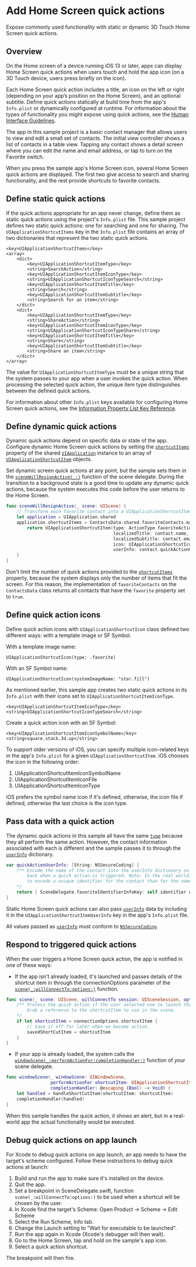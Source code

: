 # Add Home Screen quick actions

Expose commonly used functionality with static or dynamic 3D Touch Home Screen quick actions.

## Overview

On the Home screen of a device running iOS 13 or later, apps can display Home Screen quick actions when users touch and hold the app icon (on a 3D Touch device, users press briefly on the icon).

Each Home Screen quick action includes a title, an icon on the left or right (depending on your app’s position on the Home Screen), and an optional subtitle. Define quick actions statically at build time from the app's `Info.plist` or dynamically configured at runtime. For information about the types of functionality you might expose using quick actions, see the [Human Interface Guidelines](https://developer.apple.com/design/human-interface-guidelines/ios/extensions/home-screen-actions/). 

The app in this sample project is a basic contact manager that allows users to view and edit a small set of contacts. The initial view controller shows a list of contacts in a table view. Tapping any contact shows a detail screen where you can edit the name and email address, or tap to turn on the Favorite switch.

When you press the sample app's Home Screen icon, several Home Screen quick actions are displayed. The first two give access to search and sharing functionality, and the rest provide shortcuts to favorite contacts.

## Define static quick actions

If the quick actions appropriate for an app never change, define them as static quick actions using the project's `Info.plist` file. This sample project defines two static quick actions: one for searching and one for sharing. The `UIApplicationShortcutItems` key in the `Info.plist` file contains an array of two dictionaries that represent the two static quick actions.

````
<key>UIApplicationShortcutItems</key>
<array>
    <dict>
        <key>UIApplicationShortcutItemType</key>
        <string>SearchAction</string>
        <key>UIApplicationShortcutItemIconType</key>
        <string>UIApplicationShortcutIconTypeSearch</string>
        <key>UIApplicationShortcutItemTitle</key>
        <string>Search</string>
        <key>UIApplicationShortcutItemSubtitle</key>
        <string>Search for an item</string>
    </dict>
    <dict>
        <key>UIApplicationShortcutItemType</key>
        <string>ShareAction</string>
        <key>UIApplicationShortcutItemIconType</key>
        <string>UIApplicationShortcutIconTypeShare</string>
        <key>UIApplicationShortcutItemTitle</key>
        <string>Share</string>
        <key>UIApplicationShortcutItemSubtitle</key>
        <string>Share an item</string>
    </dict>
</array>
````

The value for `UIApplicationShortcutItemType` must be a unique string that the system passes to your app when a user invokes the quick action. When processing the selected quick action, the unique item type distinguishes between the defined quick actions.

For information about other `Info.plist` keys available for configuring Home Screen quick actions, see the [Information Property List Key Reference](https://developer.apple.com/library/archive/documentation/General/Reference/InfoPlistKeyReference/Articles/iPhoneOSKeys.html#//apple_ref/doc/uid/TP40009252-SW36).

## Define dynamic quick actions

Dynamic quick actions depend on specific data or state of the app. Configure dynamic Home Screen quick actions by setting the [`shortcutItems`](https://developer.apple.com/documentation/uikit/uiapplication/shortcutitems) property of the shared [`UIApplication`](https://developer.apple.com/documentation/uikit/uiapplication) instance to an array of [`UIApplicationShortcutItem`](https://developer.apple.com/documentation/uikit/uiapplicationshortcutitem) objects.

Set dynamic screen quick actions at any point, but the sample sets them in the [`sceneWillResignActive(_:)`](https://developer.apple.com/documentation/uikit/uiscenedelegate/sceneWillResignActive(_:)) function of the scene delegate. During the transition to a background state is a good time to update any dynamic quick actions, because the system executes this code before the user returns to the Home Screen.

``` swift
func sceneWillResignActive(_ scene: UIScene) {
    // Transform each favorite contact into a UIApplicationShortcutItem.
    let application = UIApplication.shared
    application.shortcutItems = ContactsData.shared.favoriteContacts.map { contact -> UIApplicationShortcutItem in
        return UIApplicationShortcutItem(type: ActionType.favoriteAction.rawValue,
                                         localizedTitle: contact.name,
                                         localizedSubtitle: contact.email,
                                         icon: UIApplicationShortcutIcon(systemImageName: "star.fill"),
                                         userInfo: contact.quickActionUserInfo)
    }
}
```

Don't limit the number of quick actions provided to the [`shortcutItems`](https://developer.apple.com/documentation/uikit/uiapplication/shortcutitems) property, because the system displays only the number of items that fit the screen. For this reason, the implementation of `favoriteContacts` on the `ContactsData` class returns all contacts that have the `favorite` property set to `true`.

## Define quick action icons

Define quick action icons with `UIApplicationShortcutIcon` class defined two different ways: with a template image or SF Symbol.

With a template image name:
````
UIApplicationShortcutIcon(type: .favorite)
````
With an SF Symbol name:
````
UIApplicationShortcutIcon(systemImageName: "star.fill")
````
As mentioned earlier, this sample app creates two static quick actions in its `Info.plist` with their icons set to `UIApplicationShortcutItemIconType`.
````
<key>UIApplicationShortcutItemIconType</key>
<string>UIApplicationShortcutIconTypeSearch</string>
````
Create a quick action icon with an SF Symbol:
````
<key>UIApplicationShortcutItemIconSymbolName</key>
<string>square.stack.3d.up</string>
````

To support older versions of iOS, you can specify multiple icon-related keys in the app's `Info.plist` for a given `UIApplicationShortcutItem`. iOS chooses the icon in the following order:

1. UIApplicationShortcutItemIconSymbolName
2. UIApplicationShortcutItemIconFile
3. UIApplicationShortcutItemIconType

iOS prefers the symbol name icon if it's defined, otherwise, the icon file if defined, otherwise the last choice is the icon type.

## Pass data with a quick action

The dynamic quick actions in this sample all have the same [`type`](https://developer.apple.com/documentation/uikit/uiapplicationshortcutitem/type) because they all perform the same action. However, the contact information associated with each is different and the sample passes it to through the [`userInfo`](https://developer.apple.com/documentation/uikit/uiapplicationshortcutitem/userinfo) dictionary.

``` swift
var quickActionUserInfo: [String: NSSecureCoding] {
    /** Encode the name of the contact into the userInfo dictionary so it can be passed
        back when a quick action is triggered. Note: In the real world, it's more appropriate
        to encode a unique identifier for the contact than for the name.
    */
    return [ SceneDelegate.favoriteIdentifierInfoKey: self.identifier as NSSecureCoding ]
}
```

Static Home Screen quick actions can also pass [`userInfo`](https://developer.apple.com/documentation/uikit/uiapplicationshortcutitem/userinfo) data by including it in the `UIApplicationShortcutItemUserInfo` key in the app's `Info.plist` file. 

All values passed as [`userInfo`](https://developer.apple.com/documentation/uikit/uiapplicationshortcutitem/userinfo) must conform to [`NSSecureCoding`](https://developer.apple.com/documentation/foundation/nssecurecoding). 

## Respond to triggered quick actions

When the user triggers a Home Screen quick action, the app is notified in one of these ways:

* If the app isn't already loaded, it's launched and passes details of the shortcut item in through the connectionOptions parameter of the [`scene(_:willConnectTo:options:)`](https://developer.apple.com/documentation/uikit/uiscenedelegate/scene(_:willConnectTo:options:)) function.

``` swift
func scene(_ scene: UIScene, willConnectTo session: UISceneSession, options connectionOptions: UIScene.ConnectionOptions) {
    /** Process the quick action if the user selected one to launch the app.
        Grab a reference to the shortcutItem to use in the scene.
    */
    if let shortcutItem = connectionOptions.shortcutItem {
        // Save it off for later when we become active.
        savedShortCutItem = shortcutItem
    }
}
```

* If your app is already loaded, the system calls the [`windowScene(_:performActionFor:completionHandler:)`](https://developer.apple.com/documentation/uikit/uiwindowscenedelegate/windowScene(_:performActionFor:completionHandler:)) function of your scene delegate.

``` swift
func windowScene(_ windowScene: UIWindowScene,
                 performActionFor shortcutItem: UIApplicationShortcutItem,
                 completionHandler: @escaping (Bool) -> Void) {
    let handled = handleShortCutItem(shortcutItem: shortcutItem)
    completionHandler(handled)
}
```

When this sample handles the quick action, it shows an alert, but in a real-world app the actual functionality would be executed.

## Debug quick actions on app launch

For Xcode to debug quick actions on app launch, an app needs to have the target's scheme configured. Follow these instructions to debug quick actions at launch:

1. Build and run the app to make sure it's installed on the device.
2. Quit the app.
3. Set a breakpoint in SceneDelegate.swift, function `scene(_:willConnectTo:options:)` to be used when a shortcut will be chosen by the user.
4. In Xcode find the target's Scheme: Open Product -> Scheme -> Edit Scheme
5. Select the Run Scheme, Info tab.
6. Change the Launch setting to "Wait for executable to be launched".
7. Run the app again in Xcode (Xcode's debugger will then wait).
8. Go to the Home Screen, tap and hold on the sample's app icon.
9. Select a quick action shortcut.

The breakpoint will then fire.
